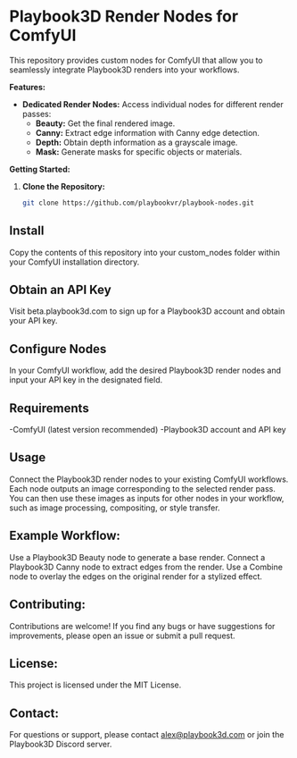 # Playbook3D Render Nodes for ComfyUI

This repository provides custom nodes for ComfyUI that allow you to seamlessly integrate Playbook3D renders into your workflows.

**Features:**

* **Dedicated Render Nodes:**  Access individual nodes for different render passes:
    * **Beauty:**  Get the final rendered image.
    * **Canny:**  Extract edge information with Canny edge detection.
    * **Depth:**  Obtain depth information as a grayscale image.
    * **Mask:**  Generate masks for specific objects or materials.

**Getting Started:**

1. **Clone the Repository:**
   ```bash
   git clone https://github.com/playbookvr/playbook-nodes.git

## Install
Copy the contents of this repository into your custom_nodes folder within your ComfyUI installation directory.

## Obtain an API Key 
Visit beta.playbook3d.com to sign up for a Playbook3D account and obtain your API key.

## Configure Nodes
In your ComfyUI workflow, add the desired Playbook3D render nodes and input your API key in the designated field.

## Requirements
-ComfyUI (latest version recommended)
-Playbook3D account and API key

## Usage
Connect the Playbook3D render nodes to your existing ComfyUI workflows.  Each node outputs an image corresponding to the selected render pass. You can then use these images as inputs for other nodes in your workflow, such as image processing, compositing, or style transfer.

## Example Workflow:
Use a Playbook3D Beauty node to generate a base render.
Connect a Playbook3D Canny node to extract edges from the render.
Use a Combine node to overlay the edges on the original render for a stylized effect.

## Contributing:
Contributions are welcome! If you find any bugs or have suggestions for improvements, please open an issue or submit a pull request.   

## License:
This project is licensed under the MIT License.

## Contact:
For questions or support, please contact alex@playbook3d.com or join the Playbook3D Discord server.   
